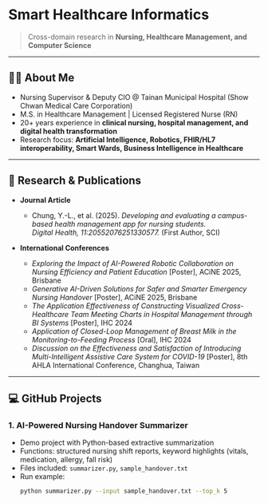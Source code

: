 # Smart Healthcare Informatics
> Cross-domain research in **Nursing, Healthcare Management, and Computer Science**

---

## 👩‍⚕️ About Me
- Nursing Supervisor & Deputy CIO @ Tainan Municipal Hospital (Show Chwan Medical Care Corporation)  
- M.S. in Healthcare Management | Licensed Registered Nurse (RN)  
- 20+ years experience in **clinical nursing, hospital management, and digital health transformation**  
- Research focus: **Artificial Intelligence, Robotics, FHIR/HL7 interoperability, Smart Wards, Business Intelligence in Healthcare**

---

## 📘 Research & Publications
- **Journal Article**  
  - Chung, Y.-L., et al. (2025). *Developing and evaluating a campus-based health management app for nursing students.*  
    *Digital Health, 11:20552076251330577.* (First Author, SCI)

- **International Conferences**  
  - *Exploring the Impact of AI-Powered Robotic Collaboration on Nursing Efficiency and Patient Education* [Poster], ACiNE 2025, Brisbane  
  - *Generative AI-Driven Solutions for Safer and Smarter Emergency Nursing Handover* [Poster], ACiNE 2025, Brisbane  
  - *The Application Effectiveness of Constructing Visualized Cross-Healthcare Team Meeting Charts in Hospital Management through BI Systems* [Poster], IHC 2024  
  - *Application of Closed-Loop Management of Breast Milk in the Monitoring-to-Feeding Process* [Oral], IHC 2024  
  - *Discussion on the Effectiveness and Satisfaction of Introducing Multi-Intelligent Assistive Care System for COVID-19* [Poster], 8th AHLA International Conference, Changhua, Taiwan

---

## 💻 GitHub Projects
### 1. AI-Powered Nursing Handover Summarizer
- Demo project with Python-based extractive summarization  
- Functions: structured nursing shift reports, keyword highlights (vitals, medication, allergy, fall risk)  
- Files included: `summarizer.py`, `sample_handover.txt`  
- Run example:  
  ```bash
  python summarizer.py --input sample_handover.txt --top_k 5
